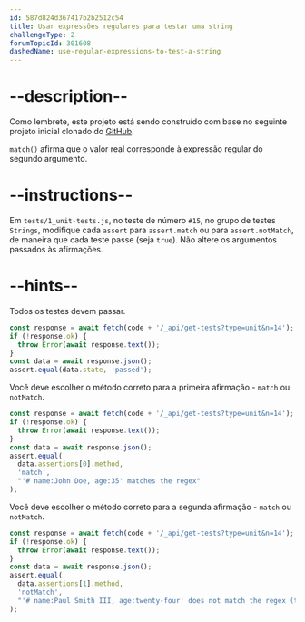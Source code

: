 ```yaml
---
id: 587d824d367417b2b2512c54
title: Usar expressões regulares para testar uma string
challengeType: 2
forumTopicId: 301608
dashedName: use-regular-expressions-to-test-a-string
---
```


# --description--

Como lembrete, este projeto está sendo construído com base no seguinte projeto inicial clonado do <a href="https://github.com/freeCodeCamp/boilerplate-mochachai/" target="_blank" rel="noopener noreferrer nofollow">GitHub</a>.

`match()` afirma que o valor real corresponde à expressão regular do segundo argumento.

# --instructions--

Em `tests/1_unit-tests.js`, no teste de número `#15`, no grupo de testes `Strings`, modifique cada `assert` para `assert.match` ou para `assert.notMatch`, de maneira que cada teste passe (seja `true`). Não altere os argumentos passados às afirmações.

# --hints--

Todos os testes devem passar.

```js
const response = await fetch(code + '/_api/get-tests?type=unit&n=14');
if (!response.ok) {
  throw Error(await response.text());
}
const data = await response.json();
assert.equal(data.state, 'passed');
```

Você deve escolher o método correto para a primeira afirmação - `match` ou `notMatch`.

```js
const response = await fetch(code + '/_api/get-tests?type=unit&n=14');
if (!response.ok) {
  throw Error(await response.text());
}
const data = await response.json();
assert.equal(
  data.assertions[0].method,
  'match',
  "'# name:John Doe, age:35' matches the regex"
);
```

Você deve escolher o método correto para a segunda afirmação - `match` ou `notMatch`.

```js
const response = await fetch(code + '/_api/get-tests?type=unit&n=14');
if (!response.ok) {
  throw Error(await response.text());
}
const data = await response.json();
assert.equal(
  data.assertions[1].method,
  'notMatch',
  "'# name:Paul Smith III, age:twenty-four' does not match the regex (the age must be numeric)"
);
```

